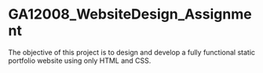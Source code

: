 # GA12008_WebsiteDesign_Assignment
The objective of this project is to design and develop a fully functional static portfolio website using only HTML and CSS.
